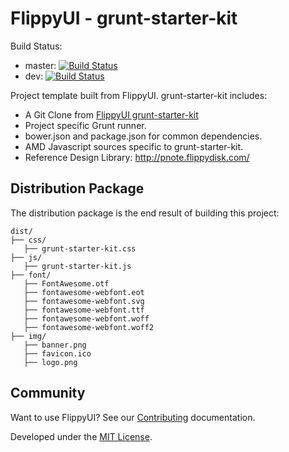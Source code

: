 FlippyUI - grunt-starter-kit
====
Build Status:
- master: [![Build Status](http://wcmsbuild.corp.adobe.com/jenkins/buildStatus/icon?job=aceui_reimagine_master&style=plastic)](http://wcmsbuild.corp.adobe.com/jenkins/view/AceUI/job/aceui_reimagine_master/)
- dev: [![Build Status](http://wcmsbuild.corp.adobe.com/jenkins/buildStatus/icon?job=aceui_reimagine_dev&style=plastic)](http://wcmsbuild.corp.adobe.com/jenkins/view/AceUI/job/aceui_reimagine_dev/)

Project template built from FlippyUI. grunt-starter-kit includes:

- A Git Clone from [FlippyUI grunt-starter-kit](https://github.com/Psykoral/grunt-starter-kit)
- Project specific Grunt runner.
- bower.json and package.json for common dependencies.
- AMD Javascript sources specific to grunt-starter-kit.
- Reference Design Library: http://pnote.flippydisk.com/

Distribution Package
-------
The distribution package is the end result of building this project:

    dist/
    ├── css/
       ├── grunt-starter-kit.css
    ├── js/
       ├── grunt-starter-kit.js
    ├── font/
       ├── FontAwesome.otf
       ├── fontawesome-webfont.eot
       ├── fontawesome-webfont.svg
       ├── fontawesome-webfont.ttf
       ├── fontawesome-webfont.woff
       ├── fontawesome-webfont.woff2
    ├── img/
       ├── banner.png
       ├── favicon.ico
       ├── logo.png

Community
-------

Want to use FlippyUI? See our [Contributing](https://github.com/Psykoral/grunt-starter-kit/blob/master/CONTRIBUTING.md) documentation.

Developed under the [MIT License](https://github.com/Psykoral/grunt-starter-kit/blob/master/LICENSE.txt).
